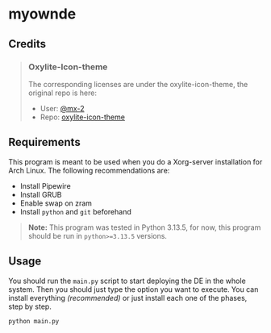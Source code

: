 # myownde

## Credits

> ### Oxylite-Icon-theme
> The corresponding licenses are under the oxylite-icon-theme, the original repo is here:
> - User: [@mx-2](https://github.com/mx-2/)
> - Repo: [oxylite-icon-theme](https://github.com/mx-2/oxylite-icon-theme)

## Requirements

This program is meant to be used when you do a Xorg-server installation for Arch Linux. The following recommendations are:

- Install Pipewire
- Install GRUB
- Enable swap on zram
- Install `python` and `git` beforehand

> **Note:** This program was tested in Python 3.13.5, for now, this program should be run in `python>=3.13.5` versions.

## Usage

You should run the `main.py` script to start deploying the DE in the whole system. Then you should just type the option you want to execute. You can install everything _(recommended)_ or just install each one of the phases, step by step.

```sh
python main.py
```

